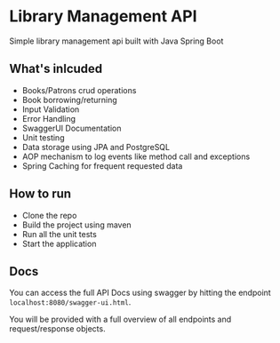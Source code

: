 # Library Management API

Simple library management api built with Java Spring Boot

## What's inlcuded

- Books/Patrons crud operations
- Book borrowing/returning
- Input Validation
- Error Handling
- SwaggerUI Documentation
- Unit testing
- Data storage using JPA and PostgreSQL
- AOP mechanism to log events like method call and exceptions
- Spring Caching for frequent requested data

## How to run

- Clone the repo
- Build the project using maven
- Run all the unit tests
- Start the application

## Docs

You can access the full API Docs using swagger by hitting the endpoint `localhost:8080/swagger-ui.html`. 

You will be provided with a full overview of all endpoints and request/response objects.
